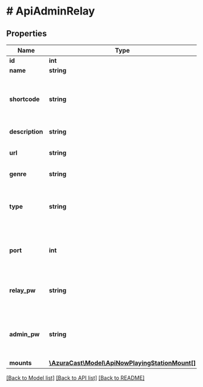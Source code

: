 # # ApiAdminRelay

## Properties

Name | Type | Description | Notes
------------ | ------------- | ------------- | -------------
**id** | **int** | Station ID | [optional]
**name** | **string** | Station name | [optional]
**shortcode** | **string** | Station \&quot;short code\&quot;, used for URL and folder paths | [optional]
**description** | **string** | Station description | [optional]
**url** | **string** | Station homepage URL | [optional]
**genre** | **string** | The genre of the station | [optional]
**type** | **string** | Which broadcasting software (frontend) the station uses | [optional]
**port** | **int** | The port used by this station to serve its broadcasts. | [optional]
**relay_pw** | **string** | The relay password for the frontend (if applicable). | [optional]
**admin_pw** | **string** | The administrator password for the frontend (if applicable). | [optional]
**mounts** | [**\AzuraCast\Model\ApiNowPlayingStationMount[]**](ApiNowPlayingStationMount.md) |  | [optional]

[[Back to Model list]](../../README.md#models) [[Back to API list]](../../README.md#endpoints) [[Back to README]](../../README.md)
